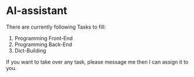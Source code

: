 # AI-assistant


There are currently following Tasks to fill:

 1. Programming Front-End
 2. Programming Back-End
 3. Dict-Building

If you want to take over any task, please message me then I can assign it to you.
